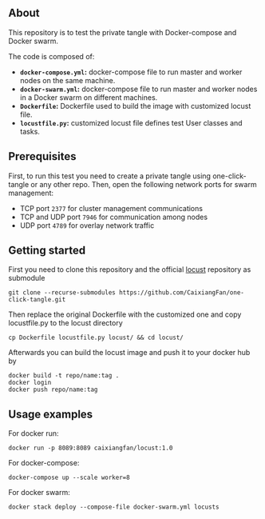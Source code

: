 ## About

This repository is to test the private tangle with Docker-compose and Docker swarm.

The code is composed of:

- **`docker-compose.yml`:** docker-compose file to run master and worker nodes on the same machine. 
- **`docker-swarm.yml`:** docker-compose file to run master and worker nodes in a Docker swarm on different machines.
- **`Dockerfile`:** Dockerfile used to build the image with customized locust file.
- **`locustfile.py`:** customized locust file defines test User classes and tasks.


## Prerequisites
First, to run this test you need to create a private tangle using one-click-tangle or any other repo.
Then, open the following network ports for swarm management:

- TCP port `2377` for cluster management communications
- TCP and UDP port `7946` for communication among nodes
- UDP port `4789` for overlay network traffic

## Getting started

First you need to clone this repository and the official [locust](https://github.com/locustio/locust.git) repository as submodule

```
git clone --recurse-submodules https://github.com/CaixiangFan/one-click-tangle.git
```

Then replace the original Dockerfile with the customized one and copy locustfile.py to the locust directory

```
cp Dockerfile locustfile.py locust/ && cd locust/
```

Afterwards you can build the locust image and push it to your docker hub by

```
docker build -t repo/name:tag .
docker login
docker push repo/name:tag
```

## Usage examples

For docker run:

    docker run -p 8089:8089 caixiangfan/locust:1.0

For docker-compose:

    docker-compose up --scale worker=8

For docker swarm:

    docker stack deploy --compose-file docker-swarm.yml locusts

